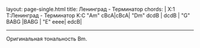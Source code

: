 layout: page-single.html
title: Ленинград - Терминатор
chords: |
  X:1
  T:Ленинград - Терминатор
  K:С
  "Am" сBcA|cBcA|
  "Dm" dcdB | dcdB |
  "G" BABG |BABG |
  "E" eeee| edcB|

---
Оригинальная тональность Bm.
